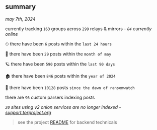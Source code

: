 
## summary
_may 7th, 2024_

currently tracking `163` groups across `299` relays & mirrors - _`84` currently online_

⏲ there have been `6` posts within the `last 24 hours`

🦈 there have been `29` posts within the `month of may`

🪐 there have been `590` posts within the `last 90 days`

🏚 there have been `846` posts within the `year of 2024`

🦕 there have been `10128` posts `since the dawn of ransomwatch`

there are `96` custom parsers indexing posts

_`20` sites using v2 onion services are no longer indexed - [support.torproject.org](https://support.torproject.org/onionservices/v2-deprecation/)_

> see the project [README](https://github.com/joshhighet/ransomwatch#ransomwatch--) for backend technicals
